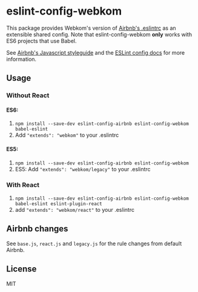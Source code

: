 # eslint-config-webkom

This package provides Webkom's version of
[Airbnb's .eslintrc](https://github.com/airbnb/javascript/)
as an extensible shared config. Note that eslint-config-webkom
**only** works with ES6 projects that use Babel.

See [Airbnb's Javascript styleguide](https://github.com/airbnb/javascript) and
the [ESLint config docs](http://eslint.org/docs/user-guide/configuring#extending-configuration-files)
for more information.

## Usage

### Without React

#### ES6:
1. `npm install --save-dev eslint-config-airbnb eslint-config-webkom babel-eslint`
2. Add `"extends": "webkom"` to your .eslintrc

#### ES5:
1. `npm install --save-dev eslint-config-airbnb eslint-config-webkom`
2. ES5: Add `"extends": "webkom/legacy"` to your .eslintrc

### With React

1. `npm install --save-dev eslint-config-airbnb eslint-config-webkom babel-eslint eslint-plugin-react`
2. add `"extends": "webkom/react"` to your .eslintrc

## Airbnb changes
See `base.js`, `react.js` and `legacy.js` for the rule changes from
default Airbnb.

## License

MIT
